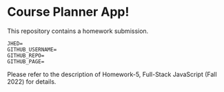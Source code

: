 # Course Planner App!

This repository contains a homework submission.

```text
JHED=
GITHUB_USERNAME=
GITHUB_REPO=
GITHUB_PAGE=
```

Please refer to the description of Homework-5, Full-Stack JavaScript (Fall 2022) for details.